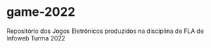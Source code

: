 # game-2022
Repositório dos Jogos Eletrônicos produzidos na disciplina de FLA de Infoweb Turma 2022
